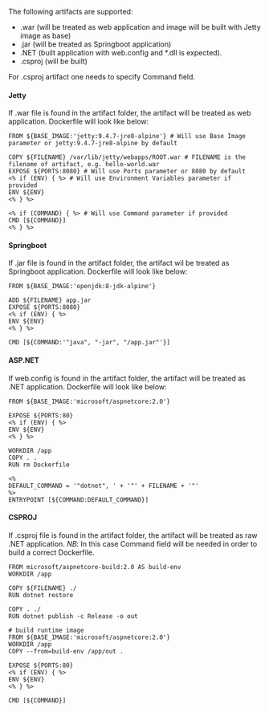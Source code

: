 The following artifacts are supported:
 * .war (will be treated as web application and image will be built with Jetty image as base)
 * .jar (will be treated as Springboot application)
 * .NET (built application with web.config and *.dll is expected).
 * .csproj (will be built)

For .csproj artifact one needs to specify Command field.

#### Jetty

If .war file is found in the artifact folder, the artifact will be treated as web application.
Dockerfile will look like below:

    FROM ${BASE_IMAGE:'jetty:9.4.7-jre8-alpine'} # Will use Base Image parameter or jetty:9.4.7-jre8-alpine by default

    COPY ${FILENAME} /var/lib/jetty/webapps/ROOT.war # FILENAME is the filename of artifact, e.g. hello-world.war
    EXPOSE ${PORTS:8080} # Will use Ports parameter or 8080 by default
    <% if (ENV) { %> # Will use Environment Variables parameter if provided
    ENV ${ENV}
    <% } %>

    <% if (COMMAND) { %> # Will use Command parameter if provided
    CMD [${COMMAND}]
    <% } %>

#### Springboot

If .jar file is found in the artifact folder, the artifact wil be treated as Springboot application.
Dockerfile will look like below:

    FROM ${BASE_IMAGE:'openjdk:8-jdk-alpine'}

    ADD ${FILENAME} app.jar
    EXPOSE ${PORTS:8080}
    <% if (ENV) { %>
    ENV ${ENV}
    <% } %>

    CMD [${COMMAND:'"java", "-jar", "/app.jar"'}]

#### ASP.NET

If web.config is found in the artifact folder, the artifact will be treated as .NET application.
Dockerfile will look like below:

    FROM ${BASE_IMAGE:'microsoft/aspnetcore:2.0'}

    EXPOSE ${PORTS:80}
    <% if (ENV) { %>
    ENV ${ENV}
    <% } %>

    WORKDIR /app
    COPY . .
    RUN rm Dockerfile

    <%
    DEFAULT_COMMAND = '"dotnet", ' + '"' + FILENAME + '"'
    %>
    ENTRYPOINT [${COMMAND:DEFAULT_COMMAND}]

#### CSPROJ

If .csproj file is found in the artifact folder, the artifact will be treated as raw .NET application.
*NB*: In this case Command field will be needed in order to build a correct Dockerfile.

    FROM microsoft/aspnetcore-build:2.0 AS build-env
    WORKDIR /app

    COPY ${FILENAME} ./
    RUN dotnet restore

    COPY . ./
    RUN dotnet publish -c Release -o out

    # build runtime image
    FROM ${BASE_IMAGE:'microsoft/aspnetcore:2.0'}
    WORKDIR /app
    COPY --from=build-env /app/out .

    EXPOSE ${PORTS:80}
    <% if (ENV) { %>
    ENV ${ENV}
    <% } %>

    CMD [${COMMAND}]


